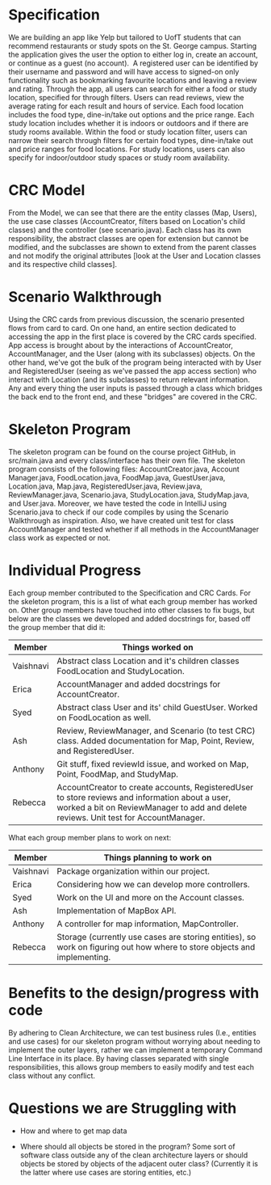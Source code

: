 Specification
=============

We are building an app like Yelp but tailored to UofT students that can recommend restaurants or study spots on the St. George campus. Starting the application gives the user the option to either log in, create an account, or continue as a guest (no account).  A registered user can be identified by their username and password and will have access to signed-on only functionality such as bookmarking favourite locations and leaving a review and rating. Through the app, all users can search for either a food or study location, specified for through filters. Users can read reviews, view the average rating for each result and hours of service. Each food location includes the food type, dine-in/take out options and the price range. Each study location includes whether it is indoors or outdoors and if there are study rooms available. Within the food or study location filter, users can narrow their search through filters for certain food types, dine-in/take out and price ranges for food locations. For study locations, users can also specify for indoor/outdoor study spaces or study room availability.

CRC Model
=========

From the Model, we can see that there are the entity classes (Map, Users), the use case classes (AccountCreator, filters based on Location's child classes) and the controller (see scenario.java). Each class has its own responsibility, the abstract classes are open for extension but cannot be modified, and the subclasses are shown to extend from the parent classes and not modify the original attributes [look at the User and Location classes and its respective child classes].

Scenario Walkthrough
====================

Using the CRC cards from previous discussion, the scenario presented flows from card to card. On one hand, an entire section dedicated to accessing the app in the first place is covered by the CRC cards specified. App access is brought about by the interactions of AccountCreator, AccountManager, and the User (along with its subclasses) objects. On the other hand, we've got the bulk of the program being interacted with by User and RegisteredUser (seeing as we've passed the app access section) who interact with Location (and its subclasses) to return relevant information. Any and every thing the user inputs is passed through a class which bridges the back end to the front end, and these "bridges" are covered in the CRC.

Skeleton Program
================

The skeleton program can be found on the course project GitHub, in src/main.java and every class/interface has their own file. The skeleton program consists of the following files: AccountCreator.java, Account Manager.java, FoodLocation.java, FoodMap.java, GuestUser.java, Location.java, Map.java, RegisteredUser.java, Review.java, ReviewManager.java, Scenario.java, StudyLocation.java, StudyMap.java, and User.java. Moreover, we have tested the code in IntelliJ using Scenario.java to check if our code compiles by using the Scenario Walkthrough as inspiration. Also, we have created unit test for class AccountManager and tested whether if all methods in the AccountManager class work as expected or not.

Individual Progress
===================

Each group member contributed to the Specification and CRC Cards. For the skeleton program, this is a list of what each group member has worked on. Other group members have touched into other classes to fix bugs, but below are the classes we developed and added docstrings for, based off the group member that did it:

| Member  | Things worked on  |
|---|---|
| Vaishnavi  | Abstract class Location and it's children classes FoodLocation and StudyLocation.  |
| Erica      | AccountManager and added docstrings for AccountCreator.  |
| Syed       | Abstract class User and its' child GuestUser. Worked on FoodLocation as well.  |
| Ash        | Review, ReviewManager, and Scenario (to test CRC) class. Added documentation for Map, Point, Review, and RegisteredUser. |
| Anthony    | Git stuff, fixed reviewId issue, and worked on Map, Point, FoodMap, and StudyMap. |
| Rebecca    | AccountCreator to create accounts, RegisteredUser to store reviews and information about a user, worked a bit on ReviewManager to add and delete reviews. Unit test for AccountManager. |

What each group member plans to work on next:

| Member  | Things planning to work on  |
|---|---|
| Vaishnavi  | Package organization within our project.  |
| Erica      | Considering how we can develop more controllers.  |
| Syed       | Work on the UI and more on the Account classes.  |
| Ash        | Implementation of MapBox API. |
| Anthony    | A controller for map information, MapController. |
| Rebecca    | Storage (currently use cases are storing entities), so work on figuring out how where to store objects and implementing. |

Benefits to the design/progress with code
=========================================

By adhering to Clean Architecture, we can test business rules (I.e., entities and use cases) for our skeleton program without worrying about needing to implement the outer layers, rather we can implement a temporary Command Line Interface in its place. By having classes separated with single responsibilities, this allows group members to easily modify and test each class without any conflict.

Questions we are Struggling with
================================

- How and where to get map data

- Where should all objects be stored in the program? Some sort of software class outside any of the clean architecture layers or should objects be stored by objects of the adjacent outer class? (Currently it is the latter where use cases are storing entities, etc.)
